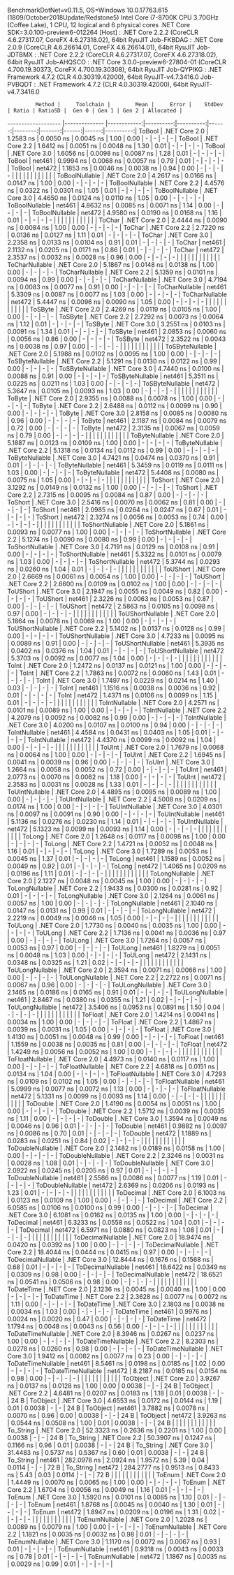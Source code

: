 
BenchmarkDotNet=v0.11.5, OS=Windows 10.0.17763.615 (1809/October2018Update/Redstone5)
Intel Core i7-8700K CPU 3.70GHz (Coffee Lake), 1 CPU, 12 logical and 6 physical cores
.NET Core SDK=3.0.100-preview6-012264
  [Host]     : .NET Core 2.2.2 (CoreCLR 4.6.27317.07, CoreFX 4.6.27318.02), 64bit RyuJIT
  Job-FKBDAG : .NET Core 2.0.9 (CoreCLR 4.6.26614.01, CoreFX 4.6.26614.01), 64bit RyuJIT
  Job-JDTBMX : .NET Core 2.2.2 (CoreCLR 4.6.27317.07, CoreFX 4.6.27318.02), 64bit RyuJIT
  Job-AHQSCO : .NET Core 3.0.0-preview6-27804-01 (CoreCLR 4.700.19.30373, CoreFX 4.700.19.30308), 64bit RyuJIT
  Job-QYPIKG : .NET Framework 4.7.2 (CLR 4.0.30319.42000), 64bit RyuJIT-v4.7.3416.0
  Job-PVBQDT : .NET Framework 4.7.2 (CLR 4.0.30319.42000), 64bit RyuJIT-v4.7.3416.0


             Method |     Toolchain |        Mean |     Error |    StdDev | Ratio | RatioSD |  Gen 0 | Gen 1 | Gen 2 | Allocated |
------------------- |-------------- |------------:|----------:|----------:|------:|--------:|-------:|------:|------:|----------:|
             ToBool | .NET Core 2.0 |   1.2583 ns | 0.0050 ns | 0.0045 ns |  1.00 |    0.00 |      - |     - |     - |         - |
             ToBool | .NET Core 2.2 |   1.6412 ns | 0.0051 ns | 0.0048 ns |  1.30 |    0.01 |      - |     - |     - |         - |
             ToBool | .NET Core 3.0 |   1.6056 ns | 0.0098 ns | 0.0087 ns |  1.28 |    0.01 |      - |     - |     - |         - |
             ToBool |        net461 |   0.9994 ns | 0.0068 ns | 0.0057 ns |  0.79 |    0.01 |      - |     - |     - |         - |
             ToBool |        net472 |   1.1853 ns | 0.0046 ns | 0.0038 ns |  0.94 |    0.00 |      - |     - |     - |         - |
                    |               |             |           |           |       |         |        |       |       |           |
     ToBoolNullable | .NET Core 2.0 |   4.2617 ns | 0.0166 ns | 0.0147 ns |  1.00 |    0.00 |      - |     - |     - |         - |
     ToBoolNullable | .NET Core 2.2 |   4.4576 ns | 0.0322 ns | 0.0301 ns |  1.05 |    0.01 |      - |     - |     - |         - |
     ToBoolNullable | .NET Core 3.0 |   4.4650 ns | 0.0124 ns | 0.0110 ns |  1.05 |    0.00 |      - |     - |     - |         - |
     ToBoolNullable |        net461 |   4.8632 ns | 0.0085 ns | 0.0071 ns |  1.14 |    0.00 |      - |     - |     - |         - |
     ToBoolNullable |        net472 |   4.9580 ns | 0.0190 ns | 0.0168 ns |  1.16 |    0.01 |      - |     - |     - |         - |
                    |               |             |           |           |       |         |        |       |       |           |
             ToChar | .NET Core 2.0 |   2.4444 ns | 0.0090 ns | 0.0084 ns |  1.00 |    0.00 |      - |     - |     - |         - |
             ToChar | .NET Core 2.2 |   2.7220 ns | 0.0136 ns | 0.0127 ns |  1.11 |    0.01 |      - |     - |     - |         - |
             ToChar | .NET Core 3.0 |   2.2358 ns | 0.0133 ns | 0.0104 ns |  0.91 |    0.01 |      - |     - |     - |         - |
             ToChar |        net461 |   2.1132 ns | 0.0205 ns | 0.0171 ns |  0.86 |    0.01 |      - |     - |     - |         - |
             ToChar |        net472 |   2.3537 ns | 0.0032 ns | 0.0028 ns |  0.96 |    0.00 |      - |     - |     - |         - |
                    |               |             |           |           |       |         |        |       |       |           |
     ToCharNullable | .NET Core 2.0 |   5.1867 ns | 0.0148 ns | 0.0138 ns |  1.00 |    0.00 |      - |     - |     - |         - |
     ToCharNullable | .NET Core 2.2 |   5.1359 ns | 0.0101 ns | 0.0094 ns |  0.99 |    0.00 |      - |     - |     - |         - |
     ToCharNullable | .NET Core 3.0 |   4.7194 ns | 0.0083 ns | 0.0077 ns |  0.91 |    0.00 |      - |     - |     - |         - |
     ToCharNullable |        net461 |   5.3309 ns | 0.0087 ns | 0.0077 ns |  1.03 |    0.00 |      - |     - |     - |         - |
     ToCharNullable |        net472 |   5.4447 ns | 0.0096 ns | 0.0090 ns |  1.05 |    0.00 |      - |     - |     - |         - |
                    |               |             |           |           |       |         |        |       |       |           |
            ToSByte | .NET Core 2.0 |   2.4269 ns | 0.0119 ns | 0.0105 ns |  1.00 |    0.00 |      - |     - |     - |         - |
            ToSByte | .NET Core 2.2 |   2.7292 ns | 0.0073 ns | 0.0064 ns |  1.12 |    0.01 |      - |     - |     - |         - |
            ToSByte | .NET Core 3.0 |   3.2551 ns | 0.0103 ns | 0.0091 ns |  1.34 |    0.01 |      - |     - |     - |         - |
            ToSByte |        net461 |   2.0853 ns | 0.0060 ns | 0.0056 ns |  0.86 |    0.00 |      - |     - |     - |         - |
            ToSByte |        net472 |   2.3522 ns | 0.0043 ns | 0.0038 ns |  0.97 |    0.00 |      - |     - |     - |         - |
                    |               |             |           |           |       |         |        |       |       |           |
    ToSByteNullable | .NET Core 2.0 |   5.1988 ns | 0.0102 ns | 0.0095 ns |  1.00 |    0.00 |      - |     - |     - |         - |
    ToSByteNullable | .NET Core 2.2 |   5.1291 ns | 0.0130 ns | 0.0122 ns |  0.99 |    0.00 |      - |     - |     - |         - |
    ToSByteNullable | .NET Core 3.0 |   4.7440 ns | 0.0100 ns | 0.0088 ns |  0.91 |    0.00 |      - |     - |     - |         - |
    ToSByteNullable |        net461 |   5.3511 ns | 0.0225 ns | 0.0211 ns |  1.03 |    0.00 |      - |     - |     - |         - |
    ToSByteNullable |        net472 |   5.3647 ns | 0.0105 ns | 0.0093 ns |  1.03 |    0.00 |      - |     - |     - |         - |
                    |               |             |           |           |       |         |        |       |       |           |
             ToByte | .NET Core 2.0 |   2.9355 ns | 0.0088 ns | 0.0078 ns |  1.00 |    0.00 |      - |     - |     - |         - |
             ToByte | .NET Core 2.2 |   2.6488 ns | 0.0112 ns | 0.0099 ns |  0.90 |    0.00 |      - |     - |     - |         - |
             ToByte | .NET Core 3.0 |   2.8158 ns | 0.0085 ns | 0.0080 ns |  0.96 |    0.00 |      - |     - |     - |         - |
             ToByte |        net461 |   2.1187 ns | 0.0084 ns | 0.0079 ns |  0.72 |    0.00 |      - |     - |     - |         - |
             ToByte |        net472 |   2.3135 ns | 0.0067 ns | 0.0059 ns |  0.79 |    0.00 |      - |     - |     - |         - |
                    |               |             |           |           |       |         |        |       |       |           |
     ToByteNullable | .NET Core 2.0 |   5.1887 ns | 0.0123 ns | 0.0109 ns |  1.00 |    0.00 |      - |     - |     - |         - |
     ToByteNullable | .NET Core 2.2 |   5.1318 ns | 0.0134 ns | 0.0112 ns |  0.99 |    0.00 |      - |     - |     - |         - |
     ToByteNullable | .NET Core 3.0 |   4.7421 ns | 0.0474 ns | 0.0370 ns |  0.91 |    0.01 |      - |     - |     - |         - |
     ToByteNullable |        net461 |   5.3459 ns | 0.0119 ns | 0.0111 ns |  1.03 |    0.00 |      - |     - |     - |         - |
     ToByteNullable |        net472 |   5.4408 ns | 0.0080 ns | 0.0075 ns |  1.05 |    0.00 |      - |     - |     - |         - |
                    |               |             |           |           |       |         |        |       |       |           |
            ToShort | .NET Core 2.0 |   3.1292 ns | 0.0149 ns | 0.0132 ns |  1.00 |    0.00 |      - |     - |     - |         - |
            ToShort | .NET Core 2.2 |   2.7315 ns | 0.0095 ns | 0.0084 ns |  0.87 |    0.00 |      - |     - |     - |         - |
            ToShort | .NET Core 3.0 |   2.5416 ns | 0.0070 ns | 0.0062 ns |  0.81 |    0.00 |      - |     - |     - |         - |
            ToShort |        net461 |   2.0985 ns | 0.0264 ns | 0.0247 ns |  0.67 |    0.01 |      - |     - |     - |         - |
            ToShort |        net472 |   2.3274 ns | 0.0056 ns | 0.0053 ns |  0.74 |    0.00 |      - |     - |     - |         - |
                    |               |             |           |           |       |         |        |       |       |           |
    ToShortNullable | .NET Core 2.0 |   5.1861 ns | 0.0093 ns | 0.0077 ns |  1.00 |    0.00 |      - |     - |     - |         - |
    ToShortNullable | .NET Core 2.2 |   5.1274 ns | 0.0090 ns | 0.0080 ns |  0.99 |    0.00 |      - |     - |     - |         - |
    ToShortNullable | .NET Core 3.0 |   4.7191 ns | 0.0129 ns | 0.0108 ns |  0.91 |    0.00 |      - |     - |     - |         - |
    ToShortNullable |        net461 |   5.3322 ns | 0.0101 ns | 0.0079 ns |  1.03 |    0.00 |      - |     - |     - |         - |
    ToShortNullable |        net472 |   5.3744 ns | 0.0293 ns | 0.0260 ns |  1.04 |    0.01 |      - |     - |     - |         - |
                    |               |             |           |           |       |         |        |       |       |           |
           ToUShort | .NET Core 2.0 |   2.6669 ns | 0.0061 ns | 0.0054 ns |  1.00 |    0.00 |      - |     - |     - |         - |
           ToUShort | .NET Core 2.2 |   2.6600 ns | 0.0109 ns | 0.0102 ns |  1.00 |    0.00 |      - |     - |     - |         - |
           ToUShort | .NET Core 3.0 |   2.1947 ns | 0.0055 ns | 0.0049 ns |  0.82 |    0.00 |      - |     - |     - |         - |
           ToUShort |        net461 |   2.3226 ns | 0.0063 ns | 0.0053 ns |  0.87 |    0.00 |      - |     - |     - |         - |
           ToUShort |        net472 |   2.5863 ns | 0.0105 ns | 0.0098 ns |  0.97 |    0.00 |      - |     - |     - |         - |
                    |               |             |           |           |       |         |        |       |       |           |
   ToUShortNullable | .NET Core 2.0 |   5.1864 ns | 0.0078 ns | 0.0069 ns |  1.00 |    0.00 |      - |     - |     - |         - |
   ToUShortNullable | .NET Core 2.2 |   5.1402 ns | 0.0137 ns | 0.0128 ns |  0.99 |    0.00 |      - |     - |     - |         - |
   ToUShortNullable | .NET Core 3.0 |   4.7233 ns | 0.0095 ns | 0.0089 ns |  0.91 |    0.00 |      - |     - |     - |         - |
   ToUShortNullable |        net461 |   5.3935 ns | 0.0402 ns | 0.0376 ns |  1.04 |    0.01 |      - |     - |     - |         - |
   ToUShortNullable |        net472 |   5.3703 ns | 0.0092 ns | 0.0077 ns |  1.04 |    0.00 |      - |     - |     - |         - |
                    |               |             |           |           |       |         |        |       |       |           |
              ToInt | .NET Core 2.0 |   1.2472 ns | 0.0137 ns | 0.0121 ns |  1.00 |    0.00 |      - |     - |     - |         - |
              ToInt | .NET Core 2.2 |   1.7863 ns | 0.0072 ns | 0.0060 ns |  1.43 |    0.01 |      - |     - |     - |         - |
              ToInt | .NET Core 3.0 |   1.7497 ns | 0.0229 ns | 0.0214 ns |  1.40 |    0.03 |      - |     - |     - |         - |
              ToInt |        net461 |   1.1516 ns | 0.0038 ns | 0.0036 ns |  0.92 |    0.01 |      - |     - |     - |         - |
              ToInt |        net472 |   1.4371 ns | 0.0106 ns | 0.0099 ns |  1.15 |    0.01 |      - |     - |     - |         - |
                    |               |             |           |           |       |         |        |       |       |           |
      ToIntNullable | .NET Core 2.0 |   4.2571 ns | 0.0101 ns | 0.0089 ns |  1.00 |    0.00 |      - |     - |     - |         - |
      ToIntNullable | .NET Core 2.2 |   4.2079 ns | 0.0092 ns | 0.0082 ns |  0.99 |    0.00 |      - |     - |     - |         - |
      ToIntNullable | .NET Core 3.0 |   4.0200 ns | 0.0107 ns | 0.0100 ns |  0.94 |    0.00 |      - |     - |     - |         - |
      ToIntNullable |        net461 |   4.4584 ns | 0.0431 ns | 0.0403 ns |  1.05 |    0.01 |      - |     - |     - |         - |
      ToIntNullable |        net472 |   4.4370 ns | 0.0099 ns | 0.0092 ns |  1.04 |    0.00 |      - |     - |     - |         - |
                    |               |             |           |           |       |         |        |       |       |           |
             ToUInt | .NET Core 2.0 |   1.7679 ns | 0.0068 ns | 0.0064 ns |  1.00 |    0.00 |      - |     - |     - |         - |
             ToUInt | .NET Core 2.2 |   1.6945 ns | 0.0041 ns | 0.0039 ns |  0.96 |    0.00 |      - |     - |     - |         - |
             ToUInt | .NET Core 3.0 |   1.2664 ns | 0.0058 ns | 0.0052 ns |  0.72 |    0.00 |      - |     - |     - |         - |
             ToUInt |        net461 |   2.0773 ns | 0.0070 ns | 0.0062 ns |  1.18 |    0.00 |      - |     - |     - |         - |
             ToUInt |        net472 |   2.3583 ns | 0.0031 ns | 0.0028 ns |  1.33 |    0.01 |      - |     - |     - |         - |
                    |               |             |           |           |       |         |        |       |       |           |
     ToUIntNullable | .NET Core 2.0 |   4.4895 ns | 0.0095 ns | 0.0089 ns |  1.00 |    0.00 |      - |     - |     - |         - |
     ToUIntNullable | .NET Core 2.2 |   4.5008 ns | 0.0209 ns | 0.0174 ns |  1.00 |    0.00 |      - |     - |     - |         - |
     ToUIntNullable | .NET Core 3.0 |   4.0301 ns | 0.0097 ns | 0.0091 ns |  0.90 |    0.00 |      - |     - |     - |         - |
     ToUIntNullable |        net461 |   5.1136 ns | 0.0276 ns | 0.0230 ns |  1.14 |    0.01 |      - |     - |     - |         - |
     ToUIntNullable |        net472 |   5.1323 ns | 0.0099 ns | 0.0093 ns |  1.14 |    0.00 |      - |     - |     - |         - |
                    |               |             |           |           |       |         |        |       |       |           |
             ToLong | .NET Core 2.0 |   1.2648 ns | 0.0117 ns | 0.0098 ns |  1.00 |    0.00 |      - |     - |     - |         - |
             ToLong | .NET Core 2.2 |   1.4721 ns | 0.0052 ns | 0.0048 ns |  1.16 |    0.01 |      - |     - |     - |         - |
             ToLong | .NET Core 3.0 |   1.7289 ns | 0.0053 ns | 0.0045 ns |  1.37 |    0.01 |      - |     - |     - |         - |
             ToLong |        net461 |   1.1589 ns | 0.0052 ns | 0.0049 ns |  0.92 |    0.01 |      - |     - |     - |         - |
             ToLong |        net472 |   1.4065 ns | 0.0209 ns | 0.0196 ns |  1.11 |    0.01 |      - |     - |     - |         - |
                    |               |             |           |           |       |         |        |       |       |           |
     ToLongNullable | .NET Core 2.0 |   2.1227 ns | 0.0048 ns | 0.0045 ns |  1.00 |    0.00 |      - |     - |     - |         - |
     ToLongNullable | .NET Core 2.2 |   1.9433 ns | 0.0300 ns | 0.0281 ns |  0.92 |    0.01 |      - |     - |     - |         - |
     ToLongNullable | .NET Core 3.0 |   2.1264 ns | 0.0061 ns | 0.0057 ns |  1.00 |    0.00 |      - |     - |     - |         - |
     ToLongNullable |        net461 |   2.1040 ns | 0.0147 ns | 0.0131 ns |  0.99 |    0.01 |      - |     - |     - |         - |
     ToLongNullable |        net472 |   2.2219 ns | 0.0049 ns | 0.0046 ns |  1.05 |    0.00 |      - |     - |     - |         - |
                    |               |             |           |           |       |         |        |       |       |           |
            ToULong | .NET Core 2.0 |   1.7730 ns | 0.0040 ns | 0.0035 ns |  1.00 |    0.00 |      - |     - |     - |         - |
            ToULong | .NET Core 2.2 |   1.7136 ns | 0.0041 ns | 0.0036 ns |  0.97 |    0.00 |      - |     - |     - |         - |
            ToULong | .NET Core 3.0 |   1.7264 ns | 0.0057 ns | 0.0053 ns |  0.97 |    0.00 |      - |     - |     - |         - |
            ToULong |        net461 |   1.8279 ns | 0.0051 ns | 0.0048 ns |  1.03 |    0.00 |      - |     - |     - |         - |
            ToULong |        net472 |   2.1431 ns | 0.0348 ns | 0.0325 ns |  1.21 |    0.02 |      - |     - |     - |         - |
                    |               |             |           |           |       |         |        |       |       |           |
    ToULongNullable | .NET Core 2.0 |   2.3594 ns | 0.0071 ns | 0.0066 ns |  1.00 |    0.00 |      - |     - |     - |         - |
    ToULongNullable | .NET Core 2.2 |   2.2722 ns | 0.0071 ns | 0.0067 ns |  0.96 |    0.00 |      - |     - |     - |         - |
    ToULongNullable | .NET Core 3.0 |   2.1465 ns | 0.0186 ns | 0.0165 ns |  0.91 |    0.01 |      - |     - |     - |         - |
    ToULongNullable |        net461 |   2.8467 ns | 0.0380 ns | 0.0355 ns |  1.21 |    0.02 |      - |     - |     - |         - |
    ToULongNullable |        net472 |   3.5406 ns | 0.0953 ns | 0.0891 ns |  1.50 |    0.04 |      - |     - |     - |         - |
                    |               |             |           |           |       |         |        |       |       |           |
            ToFloat | .NET Core 2.0 |   1.4214 ns | 0.0041 ns | 0.0034 ns |  1.00 |    0.00 |      - |     - |     - |         - |
            ToFloat | .NET Core 2.2 |   1.4867 ns | 0.0039 ns | 0.0031 ns |  1.05 |    0.00 |      - |     - |     - |         - |
            ToFloat | .NET Core 3.0 |   1.4130 ns | 0.0051 ns | 0.0048 ns |  0.99 |    0.00 |      - |     - |     - |         - |
            ToFloat |        net461 |   1.1559 ns | 0.0038 ns | 0.0035 ns |  0.81 |    0.00 |      - |     - |     - |         - |
            ToFloat |        net472 |   1.4249 ns | 0.0056 ns | 0.0052 ns |  1.00 |    0.00 |      - |     - |     - |         - |
                    |               |             |           |           |       |         |        |       |       |           |
    ToFloatNullable | .NET Core 2.0 |   4.4973 ns | 0.0140 ns | 0.0117 ns |  1.00 |    0.00 |      - |     - |     - |         - |
    ToFloatNullable | .NET Core 2.2 |   4.6818 ns | 0.0151 ns | 0.0134 ns |  1.04 |    0.00 |      - |     - |     - |         - |
    ToFloatNullable | .NET Core 3.0 |   4.7293 ns | 0.0109 ns | 0.0102 ns |  1.05 |    0.00 |      - |     - |     - |         - |
    ToFloatNullable |        net461 |   5.0999 ns | 0.0077 ns | 0.0072 ns |  1.13 |    0.00 |      - |     - |     - |         - |
    ToFloatNullable |        net472 |   5.1331 ns | 0.0099 ns | 0.0093 ns |  1.14 |    0.00 |      - |     - |     - |         - |
                    |               |             |           |           |       |         |        |       |       |           |
           ToDouble | .NET Core 2.0 |   1.4190 ns | 0.0054 ns | 0.0051 ns |  1.00 |    0.00 |      - |     - |     - |         - |
           ToDouble | .NET Core 2.2 |   1.5712 ns | 0.0039 ns | 0.0035 ns |  1.11 |    0.00 |      - |     - |     - |         - |
           ToDouble | .NET Core 3.0 |   1.3594 ns | 0.0049 ns | 0.0046 ns |  0.96 |    0.01 |      - |     - |     - |         - |
           ToDouble |        net461 |   0.9882 ns | 0.0097 ns | 0.0086 ns |  0.70 |    0.01 |      - |     - |     - |         - |
           ToDouble |        net472 |   1.1889 ns | 0.0283 ns | 0.0251 ns |  0.84 |    0.02 |      - |     - |     - |         - |
                    |               |             |           |           |       |         |        |       |       |           |
   ToDoubleNullable | .NET Core 2.0 |   2.1482 ns | 0.0189 ns | 0.0158 ns |  1.00 |    0.00 |      - |     - |     - |         - |
   ToDoubleNullable | .NET Core 2.2 |   2.3246 ns | 0.0031 ns | 0.0028 ns |  1.08 |    0.01 |      - |     - |     - |         - |
   ToDoubleNullable | .NET Core 3.0 |   2.0922 ns | 0.0245 ns | 0.0205 ns |  0.97 |    0.01 |      - |     - |     - |         - |
   ToDoubleNullable |        net461 |   2.5566 ns | 0.0086 ns | 0.0077 ns |  1.19 |    0.01 |      - |     - |     - |         - |
   ToDoubleNullable |        net472 |   2.6369 ns | 0.0206 ns | 0.0193 ns |  1.23 |    0.01 |      - |     - |     - |         - |
                    |               |             |           |           |       |         |        |       |       |           |
          ToDecimal | .NET Core 2.0 |   6.1003 ns | 0.0123 ns | 0.0109 ns |  1.00 |    0.00 |      - |     - |     - |         - |
          ToDecimal | .NET Core 2.2 |   6.0585 ns | 0.0106 ns | 0.0100 ns |  0.99 |    0.00 |      - |     - |     - |         - |
          ToDecimal | .NET Core 3.0 |   6.1081 ns | 0.0162 ns | 0.0135 ns |  1.00 |    0.00 |      - |     - |     - |         - |
          ToDecimal |        net461 |   6.3233 ns | 0.0558 ns | 0.0522 ns |  1.04 |    0.01 |      - |     - |     - |         - |
          ToDecimal |        net472 |   6.5971 ns | 0.0880 ns | 0.0823 ns |  1.08 |    0.01 |      - |     - |     - |         - |
                    |               |             |           |           |       |         |        |       |       |           |
  ToDecimalNullable | .NET Core 2.0 |  18.9474 ns | 0.0420 ns | 0.0392 ns |  1.00 |    0.00 |      - |     - |     - |         - |
  ToDecimalNullable | .NET Core 2.2 |  18.4044 ns | 0.0444 ns | 0.0415 ns |  0.97 |    0.00 |      - |     - |     - |         - |
  ToDecimalNullable | .NET Core 3.0 |  12.8444 ns | 0.1676 ns | 0.1568 ns |  0.68 |    0.01 |      - |     - |     - |         - |
  ToDecimalNullable |        net461 |  18.6422 ns | 0.0349 ns | 0.0309 ns |  0.98 |    0.00 |      - |     - |     - |         - |
  ToDecimalNullable |        net472 |  18.6521 ns | 0.0541 ns | 0.0506 ns |  0.98 |    0.00 |      - |     - |     - |         - |
                    |               |             |           |           |       |         |        |       |       |           |
         ToDateTime | .NET Core 2.0 |   2.1236 ns | 0.0045 ns | 0.0040 ns |  1.00 |    0.00 |      - |     - |     - |         - |
         ToDateTime | .NET Core 2.2 |   2.3628 ns | 0.0077 ns | 0.0072 ns |  1.11 |    0.00 |      - |     - |     - |         - |
         ToDateTime | .NET Core 3.0 |   2.1803 ns | 0.0038 ns | 0.0034 ns |  1.03 |    0.00 |      - |     - |     - |         - |
         ToDateTime |        net461 |   0.9976 ns | 0.0024 ns | 0.0020 ns |  0.47 |    0.00 |      - |     - |     - |         - |
         ToDateTime |        net472 |   1.1794 ns | 0.0048 ns | 0.0043 ns |  0.56 |    0.00 |      - |     - |     - |         - |
                    |               |             |           |           |       |         |        |       |       |           |
 ToDateTimeNullable | .NET Core 2.0 |   8.3946 ns | 0.0267 ns | 0.0237 ns |  1.00 |    0.00 |      - |     - |     - |         - |
 ToDateTimeNullable | .NET Core 2.2 |   8.2303 ns | 0.0278 ns | 0.0260 ns |  0.98 |    0.00 |      - |     - |     - |         - |
 ToDateTimeNullable | .NET Core 3.0 |   1.9412 ns | 0.0082 ns | 0.0077 ns |  0.23 |    0.00 |      - |     - |     - |         - |
 ToDateTimeNullable |        net461 |   8.5461 ns | 0.0198 ns | 0.0185 ns |  1.02 |    0.00 |      - |     - |     - |         - |
 ToDateTimeNullable |        net472 |   8.2187 ns | 0.0185 ns | 0.0154 ns |  0.98 |    0.00 |      - |     - |     - |         - |
                    |               |             |           |           |       |         |        |       |       |           |
           ToObject | .NET Core 2.0 |   3.9267 ns | 0.0137 ns | 0.0128 ns |  1.00 |    0.00 | 0.0038 |     - |     - |      24 B |
           ToObject | .NET Core 2.2 |   4.6481 ns | 0.0207 ns | 0.0183 ns |  1.18 |    0.01 | 0.0038 |     - |     - |      24 B |
           ToObject | .NET Core 3.0 |   4.6553 ns | 0.0172 ns | 0.0144 ns |  1.19 |    0.01 | 0.0038 |     - |     - |      24 B |
           ToObject |        net461 |   3.7882 ns | 0.0078 ns | 0.0070 ns |  0.96 |    0.00 | 0.0038 |     - |     - |      24 B |
           ToObject |        net472 |   3.9263 ns | 0.0544 ns | 0.0508 ns |  1.00 |    0.01 | 0.0038 |     - |     - |      24 B |
                    |               |             |           |           |       |         |        |       |       |           |
          To_String | .NET Core 2.0 |  52.3323 ns | 0.2636 ns | 0.2201 ns |  1.00 |    0.00 | 0.0038 |     - |     - |      24 B |
          To_String | .NET Core 2.2 |  50.3907 ns | 0.1247 ns | 0.1166 ns |  0.96 |    0.01 | 0.0038 |     - |     - |      24 B |
          To_String | .NET Core 3.0 |  31.4483 ns | 0.5737 ns | 0.5367 ns |  0.60 |    0.01 | 0.0038 |     - |     - |      24 B |
          To_String |        net461 | 282.0978 ns | 2.0924 ns | 1.9572 ns |  5.39 |    0.04 | 0.0114 |     - |     - |      72 B |
          To_String |        net472 | 284.2777 ns | 0.9513 ns | 0.8433 ns |  5.43 |    0.03 | 0.0114 |     - |     - |      72 B |
                    |               |             |           |           |       |         |        |       |       |           |
             ToEnum | .NET Core 2.0 |   1.4449 ns | 0.0070 ns | 0.0065 ns |  1.00 |    0.00 |      - |     - |     - |         - |
             ToEnum | .NET Core 2.2 |   1.6704 ns | 0.0056 ns | 0.0049 ns |  1.16 |    0.01 |      - |     - |     - |         - |
             ToEnum | .NET Core 3.0 |   1.5920 ns | 0.0101 ns | 0.0085 ns |  1.10 |    0.01 |      - |     - |     - |         - |
             ToEnum |        net461 |   1.8768 ns | 0.0045 ns | 0.0040 ns |  1.30 |    0.01 |      - |     - |     - |         - |
             ToEnum |        net472 |   1.8947 ns | 0.0209 ns | 0.0196 ns |  1.31 |    0.02 |      - |     - |     - |         - |
                    |               |             |           |           |       |         |        |       |       |           |
     ToEnumNullable | .NET Core 2.0 |   1.2028 ns | 0.0089 ns | 0.0079 ns |  1.00 |    0.00 |      - |     - |     - |         - |
     ToEnumNullable | .NET Core 2.2 |   1.1821 ns | 0.0035 ns | 0.0032 ns |  0.98 |    0.01 |      - |     - |     - |         - |
     ToEnumNullable | .NET Core 3.0 |   1.1170 ns | 0.0072 ns | 0.0067 ns |  0.93 |    0.01 |      - |     - |     - |         - |
     ToEnumNullable |        net461 |   0.9318 ns | 0.0043 ns | 0.0033 ns |  0.78 |    0.01 |      - |     - |     - |         - |
     ToEnumNullable |        net472 |   1.1867 ns | 0.0035 ns | 0.0029 ns |  0.99 |    0.01 |      - |     - |     - |         - |
